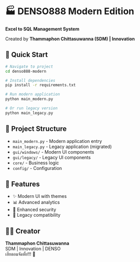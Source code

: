 # 🏭 DENSO888 Modern Edition

**Excel to SQL Management System**

Created by **Thammaphon Chittasuwanna (SDM) | Innovation**

## 🚀 Quick Start

```bash
# Navigate to project
cd denso888-modern

# Install dependencies  
pip install -r requirements.txt

# Run modern application
python main_modern.py

# Or run legacy version
python main_legacy.py
```

## 📁 Project Structure

- `main_modern.py` - Modern application entry
- `main_legacy.py` - Legacy application (migrated)
- `gui/windows/` - Modern UI components
- `gui/legacy/` - Legacy UI components
- `core/` - Business logic
- `config/` - Configuration

## 🎯 Features

- ✨ Modern UI with themes
- 📊 Advanced analytics
- 🔐 Enhanced security  
- 🔄 Legacy compatibility

## 👨‍💻 Creator

**Thammaphon Chittasuwanna**  
SDM | Innovation | DENSO  
เฮียตอมจัดหั้ย!!! 🚀
